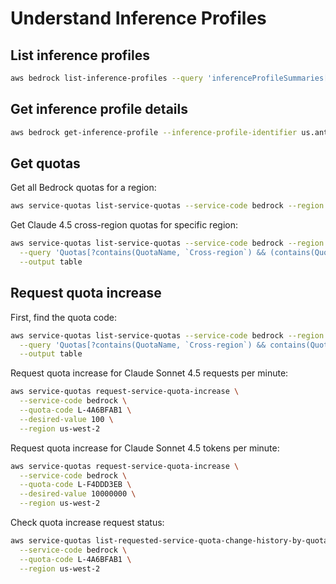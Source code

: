 # Understand Inference Profiles
## List inference profiles

```bash
aws bedrock list-inference-profiles --query 'inferenceProfileSummaries[?contains(inferenceProfileName, `Sonnet 4.5`)]'
```

## Get inference profile details

```bash
aws bedrock get-inference-profile --inference-profile-identifier us.anthropic.claude-3-haiku-20240307-v1:0
```

## Get quotas

Get all Bedrock quotas for a region:
```bash
aws service-quotas list-service-quotas --service-code bedrock --region us-east-1
```

Get Claude 4.5 cross-region quotas for specific region:
```bash
aws service-quotas list-service-quotas --service-code bedrock --region us-west-2 \
  --query 'Quotas[?contains(QuotaName, `Cross-region`) && (contains(QuotaName, `Sonnet 4.5`))].[QuotaName, Value, Adjustable]' \
  --output table
```

## Request quota increase

First, find the quota code:
```bash
aws service-quotas list-service-quotas --service-code bedrock --region us-west-2 \
  --query 'Quotas[?contains(QuotaName, `Cross-region`) && contains(QuotaName, `Sonnet 4.5`)].{Name:QuotaName, Code:QuotaCode, Value:Value}' \
  --output table
```

Request quota increase for Claude Sonnet 4.5 requests per minute:
```bash
aws service-quotas request-service-quota-increase \
  --service-code bedrock \
  --quota-code L-4A6BFAB1 \
  --desired-value 100 \
  --region us-west-2
```

Request quota increase for Claude Sonnet 4.5 tokens per minute:
```bash
aws service-quotas request-service-quota-increase \
  --service-code bedrock \
  --quota-code L-F4DDD3EB \
  --desired-value 10000000 \
  --region us-west-2
```

Check quota increase request status:
```bash
aws service-quotas list-requested-service-quota-change-history-by-quota \
  --service-code bedrock \
  --quota-code L-4A6BFAB1 \
  --region us-west-2
```